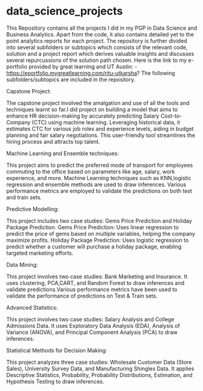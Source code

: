 # data_science_projects

This Repository contains all the projects I did in my PGP in Data Science and Business Analytics. Apart from the code, it also contains detailed yet to the point analytics reports for each project. The repository is further divided into several subfolders or subtopics which consists of the relevant code, solution and a project report which derives valuable insights and discusses several repurcussions of the solution path chosen. Here is the link to my e-portfolio provided by great learning and UT Austin: - https://eportfolio.mygreatlearning.com/ritu-utkarsha?
The following subfolders/subtopics are included in the repository.

Capstone Project:

The capstone project involved the amalgation and use of all the tools and techniques learnt so far.I did project on building a  model that aims to enhance HR decision-making by accurately predicting Salary Cost-to-Company (CTC) using machine learning. Leveraging historical data, it estimates CTC for various job roles and experience levels, aiding in budget planning and fair salary negotiations. This user-friendly tool streamlines the hiring process and attracts top talent.

Machine Learning and Ensemble techniques:

This project aims to predict the preferred mode of transport for employees commuting to the office based on parameters like age, salary, work experience, and more. Machine Learning techniques such as KNN,logistic regression and ensemble methods are used to draw inferences. Various performance metrics are employed to validate the predictions on both test and train sets.

Predictive Modelling:

This project includes two case studies: Gems Price Prediction and Holiday Package Prediction.
Gems Price Prediction: Uses linear regression to predict the price of gems based on multiple variables, helping the company maximize profits.
Holiday Package Prediction: Uses logistic regression to predict whether a customer will purchase a holiday package, enabling targeted marketing efforts.

Data Mining:

This project involves two case studies: Bank Marketing and Insurance. It uses clustering, PCA,CART, and Random Forest to draw inferences and validate predictions.Various performance metrics have been used to validate the performance of predictions on Test & Train sets.

Advanced Statistics:

This project involves two case studies: Salary Analysis and College Admissions Data. It uses Exploratory Data Analysis (EDA), Analysis of Variance (ANOVA), and Principal Component Analysis (PCA) to draw inferences.

Statistical Methods for Decision Making:

This project analyzes three case studies: Wholesale Customer Data (Store Sales), University Survey Data, and Manufacturing Shingles Data. It applies Descriptive Statistics, Probability, Probability Distributions, Estimation, and Hypothesis Testing to draw inferences.











